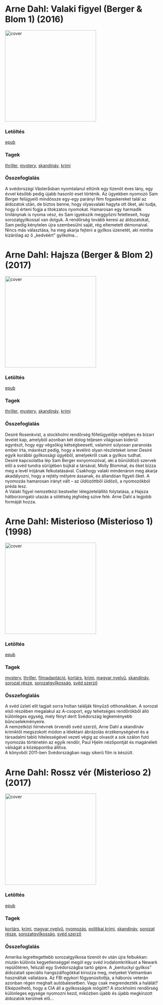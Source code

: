 # <a name="id_1664">Arne Dahl: Valaki figyel (Berger & Blom 1) (2016)</a>
<img src="https://github.com/BercziSandor/calibre_lib/raw/main/libs/main/Arne%20Dahl/Valaki%20figyel%20%281664%29/cover.jpg" alt="cover" width="300"/>

### Letöltés
[epub](https://github.com/BercziSandor/calibre_lib/raw/main/libs/main/Arne%20Dahl/Valaki%20figyel%20%281664%29/Valaki%20figyel%20-%20Arne%20Dahl.epub)

### Tagek
[thriller](https://github.com/berczisandor/calibre_lib/libs/main/blob/main/_tags/thriller.md), [mystery](https://github.com/berczisandor/calibre_lib/libs/main/blob/main/_tags/mystery.md), [skandináv](https://github.com/berczisandor/calibre_lib/libs/main/blob/main/_tags/skandin%c3%a1v.md), [krimi](https://github.com/berczisandor/calibre_lib/libs/main/blob/main/_tags/krimi.md)

### Összefoglalás
<div>
<p>A svédországi Västeråsban nyomtalanul eltűnik egy tizenöt éves lány, egy évvel később pedig újabb hasonló eset történik. Az ügyekben nyomozó Sam Berger felügyelő mindössze egy-egy parányi fém fogaskereket talál az áldozatok után, de biztos benne, hogy olyasvalaki hagyta ott őket, aki tudja, hogy ő érteni fogja a titokzatos nyomokat. Hamarosan egy harmadik tinilánynak is nyoma vész, és Sam igyekszik meggyőzni feletteseit, hogy sorozatgyilkossal van dolguk. A rendőrség tovább keresi az áldozatokat, Sam pedig kénytelen újra szembesülni saját, rég eltemetett démonaival. Nincs más választása, ha meg akarja fejteni a gyilkos üzenetét, aki mintha kizárólag az ő „kedvéért” gyilkolna…</p></div>


# <a name="id_1666">Arne Dahl: Hajsza (Berger & Blom 2) (2017)</a>
<img src="https://github.com/BercziSandor/calibre_lib/raw/main/libs/main/Arne%20Dahl/Hajsza%20%281666%29/cover.jpg" alt="cover" width="300"/>

### Letöltés
[epub](https://github.com/BercziSandor/calibre_lib/raw/main/libs/main/Arne%20Dahl/Hajsza%20%281666%29/Hajsza%20-%20Arne%20Dahl.epub)

### Tagek
[thriller](https://github.com/berczisandor/calibre_lib/libs/main/blob/main/_tags/thriller.md), [mystery](https://github.com/berczisandor/calibre_lib/libs/main/blob/main/_tags/mystery.md), [skandináv](https://github.com/berczisandor/calibre_lib/libs/main/blob/main/_tags/skandin%c3%a1v.md), [krimi](https://github.com/berczisandor/calibre_lib/libs/main/blob/main/_tags/krimi.md)

### Összefoglalás
<div>
<p>Desiré Rosenkvist, a stockholmi rendőrség főfelügyelője rejtélyes és bizarr levelet kap, amelyből azonban két dolog teljesen világosan kiderül: egyrészt, hogy egy végsőkig kétségbeesett, valamint súlyosan paranoiás ember írta, másrészt pedig, hogy a levélíró olyan részleteket ismer Desiré egyik korábbi gyilkossági ügyéből, amelyekről csak a gyilkos tudhat.<br>Desiré kapcsolatba lép Sam Berger exnyomozóval, aki a bűnüldöző szervek elől a svéd tundra sűrűjében bújkál a társával, Molly Blommal, és őket bízza meg a levél írójának felkutatásával. Csakhogy valaki mindenáron meg akarja akadályozni, hogy a rejtély mélyére ássanak, és állandóan figyeli őket. A nyomozás hamarosan irányt vált – az üldözöttből üldöző, a nyomozókból préda lesz.<br>A Valaki figyel nemzetközi bestseller lélegzetelállító folytatása, a Hajsza hátborzongató utazás a sötétség jéghideg szíve felé. Arne Dahl a legjobb formáját hozza.</p></div>


# <a name="id_1667">Arne Dahl: Misterioso (Misterioso 1) (1998)</a>
<img src="https://github.com/BercziSandor/calibre_lib/raw/main/libs/main/Arne%20Dahl/Misterioso%20%281667%29/cover.jpg" alt="cover" width="300"/>

### Letöltés
[epub](https://github.com/BercziSandor/calibre_lib/raw/main/libs/main/Arne%20Dahl/Misterioso%20%281667%29/Misterioso%20-%20Arne%20Dahl.epub)

### Tagek
[mystery](https://github.com/berczisandor/calibre_lib/libs/main/blob/main/_tags/mystery.md), [thriller](https://github.com/berczisandor/calibre_lib/libs/main/blob/main/_tags/thriller.md), [filmadaptáció](https://github.com/berczisandor/calibre_lib/libs/main/blob/main/_tags/filmadapt%c3%a1ci%c3%b3.md), [kortárs](https://github.com/berczisandor/calibre_lib/libs/main/blob/main/_tags/kort%c3%a1rs.md), [krimi](https://github.com/berczisandor/calibre_lib/libs/main/blob/main/_tags/krimi.md), [magyar nyelvű](https://github.com/berczisandor/calibre_lib/libs/main/blob/main/_tags/magyar%20nyelv%c5%b1.md), [skandináv](https://github.com/berczisandor/calibre_lib/libs/main/blob/main/_tags/skandin%c3%a1v.md), [sorozat része](https://github.com/berczisandor/calibre_lib/libs/main/blob/main/_tags/sorozat%20r%c3%a9sze.md), [sorozatgyilkosság](https://github.com/berczisandor/calibre_lib/libs/main/blob/main/_tags/sorozatgyilkoss%c3%a1g.md), [svéd szerző](https://github.com/berczisandor/calibre_lib/libs/main/blob/main/_tags/sv%c3%a9d%20szerz%c5%91.md)

### Összefoglalás
<div>
<p>A svéd üzleti elit tagjait sorra holtan találják fényűző otthonaikban. A sorozat első részében megalakul az A-csoport, egy tehetséges rendőrökből álló különleges egység, mely fényt derít Svédország legkeményebb bűncselekményeire. <br>A nemzetközi hírnévnek örvendő svéd szerző, Arne Dahl a skandináv krimiktől megszokott módon a lélektani ábrázolás érzékenységével és a társadalmi tabló hitelességével vezeti végig az olvasót a sok szálon futó nyomozás történetén az egyik rendőr, Paul Hjelm nézőpontját és magánéleti válságát a középpontba állítva. <br>A könyvből 2011-ben Svédországban nagy sikerű film is készült.</p></div>


# <a name="id_1668">Arne Dahl: Rossz vér (Misterioso 2) (2017)</a>
<img src="https://github.com/BercziSandor/calibre_lib/raw/main/libs/main/Arne%20Dahl/Rossz%20ver%20%281668%29/cover.jpg" alt="cover" width="300"/>

### Letöltés
[epub](https://github.com/BercziSandor/calibre_lib/raw/main/libs/main/Arne%20Dahl/Rossz%20ver%20%281668%29/Rossz%20ver%20-%20Arne%20Dahl.epub)

### Tagek
[kortárs](https://github.com/berczisandor/calibre_lib/libs/main/blob/main/_tags/kort%c3%a1rs.md), [krimi](https://github.com/berczisandor/calibre_lib/libs/main/blob/main/_tags/krimi.md), [magyar nyelvű](https://github.com/berczisandor/calibre_lib/libs/main/blob/main/_tags/magyar%20nyelv%c5%b1.md), [nyomozás](https://github.com/berczisandor/calibre_lib/libs/main/blob/main/_tags/nyomoz%c3%a1s.md), [politikai krimi](https://github.com/berczisandor/calibre_lib/libs/main/blob/main/_tags/politikai%20krimi.md), [skandináv](https://github.com/berczisandor/calibre_lib/libs/main/blob/main/_tags/skandin%c3%a1v.md), [sorozat része](https://github.com/berczisandor/calibre_lib/libs/main/blob/main/_tags/sorozat%20r%c3%a9sze.md), [sorozatgyilkosság](https://github.com/berczisandor/calibre_lib/libs/main/blob/main/_tags/sorozatgyilkoss%c3%a1g.md), [svéd szerző](https://github.com/berczisandor/calibre_lib/libs/main/blob/main/_tags/sv%c3%a9d%20szerz%c5%91.md)

### Összefoglalás
<div>
<p>Amerika legrettegettebb sorozatgyilkosa tizenöt év után újra felbukkan: miután különös kegyetlenséggel megöl egy svéd irodalomkritikust a Newark repülőtéren, felszáll egy Svédországba tartó gépre. A „kentuckyi gyilkos” áldozatait speciális hangszálfogókkal kínozza meg, melyeket Vietnamban használtak vallatásra. Az FBI egykori főgyanúsítottja, a háborús veterán azonban régen meghalt autóbalesetben. Vagy csak megrendezték a halálát? Elképzelhető, hogy a CIA áll a gyilkosságok mögött? A stockholmi rendőrség különleges egysége nyomozni kezd, miközben újabb és újabb megkínzott áldozatok kerülnek elő…</p></div>


